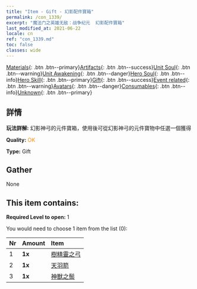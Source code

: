 ```yaml
---
title: "Item - Gift - 幻影配件寶箱"
permalink: /con_1339/
excerpt: "魔法门之英雄无敌：战争纪元  幻影配件寶箱"
last_modified_at: 2021-06-22
locale: cn
ref: "con_1339.md"
toc: false
classes: wide
---
```

 [Materials](/ItemsCN/){: .btn .btn--primary}[Artifacts](/ItemsCN/Artifacts/){: .btn .btn--success}[Unit Soul](/ItemsCN/UnitSoul/){: .btn .btn--warning}[Unit Awakening](/ItemsCN/UnitAwakening/){: .btn .btn--danger}[Hero Soul](/ItemsCN/HeroSoul/){: .btn .btn--info}[Hero Skill](/ItemsCN/HeroSkill/){: .btn .btn--primary}[Gift](/ItemsCN/Gift/){: .btn .btn--success}[Event related](/ItemsCN/Events/){: .btn .btn--warning}[Avatars](/ItemsCN/Avatars/){: .btn .btn--danger}[Consumables](/ItemsCN/Consumables/){: .btn .btn--info}[Unknown](/ItemsCN/Unknown/){: .btn .btn--primary}

## 詳情
 **玩法詳解:** 幻影神弓的元件寶箱，使用後可從幻影神弓的元件寶物中任選一個獲得

 **Quality:** <span style="color: #FF8C00">OK</span>

 **Type:** Gift

## Gather

  None

## This item contains:

 **Required Level to open:** 1

 You would need to choose 1 item from the list (0):

  | Nr | Amount |     Item    |
  |:---|:-------|:------------|
  | 1 |  **1x** | [樹精靈之弓](/cn/Items/art_103/) |  | 
  | 2 |  **1x** | [天羽箭](/cn/Items/art_104/) |  | 
  | 3 |  **1x** | [神獸之鬃](/cn/Items/art_105/) |  | 
